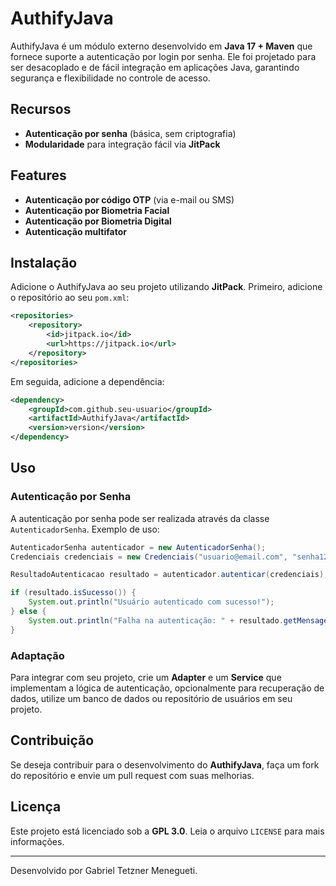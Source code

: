 # AuthifyJava

AuthifyJava é um módulo externo desenvolvido em **Java 17 + Maven** que fornece suporte a autenticação por login por senha. Ele foi projetado para ser desacoplado e de fácil integração em aplicações Java, garantindo segurança e flexibilidade no controle de acesso.

## Recursos
- **Autenticação por senha** (básica, sem criptografia)
- **Modularidade** para integração fácil via **JitPack**

## Features

- **Autenticação por código OTP** (via e-mail ou SMS)
- **Autenticação por Biometria Facial**
- **Autenticação por Biometria Digital**
- **Autenticação multifator**


## Instalação
Adicione o AuthifyJava ao seu projeto utilizando **JitPack**. Primeiro, adicione o repositório ao seu `pom.xml`:

```xml
<repositories>
    <repository>
        <id>jitpack.io</id>
        <url>https://jitpack.io</url>
    </repository>
</repositories>
```

Em seguida, adicione a dependência:

```xml
<dependency>
    <groupId>com.github.seu-usuario</groupId>
    <artifactId>AuthifyJava</artifactId>
    <version>version</version>
</dependency>
```

## Uso
### Autenticação por Senha
A autenticação por senha pode ser realizada através da classe `AutenticadorSenha`. Exemplo de uso:

```java
AutenticadorSenha autenticador = new AutenticadorSenha();
Credenciais credenciais = new Credenciais("usuario@email.com", "senha123");

ResultadoAutenticacao resultado = autenticador.autenticar(credenciais);

if (resultado.isSucesso()) {
    System.out.println("Usuário autenticado com sucesso!");
} else {
    System.out.println("Falha na autenticação: " + resultado.getMensagem());
}
```

### Adaptação

Para integrar com seu projeto, crie um **Adapter** e um **Service** que implementam a lógica de autenticação, opcionalmente para recuperação de dados, utilize um banco de dados ou repositório de usuários em seu projeto.

## Contribuição

Se deseja contribuir para o desenvolvimento do **AuthifyJava**, faça um fork do repositório e envie um pull request com suas melhorias.

## Licença

Este projeto está licenciado sob a **GPL 3.0**. Leia o arquivo `LICENSE` para mais informações.

---
Desenvolvido por Gabriel Tetzner Menegueti.
